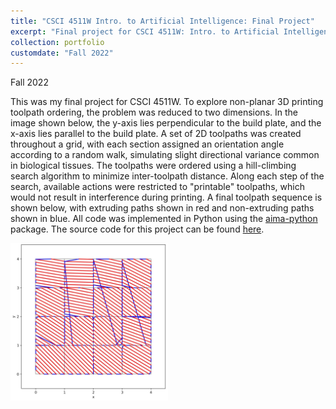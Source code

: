 ```yaml
---
title: "CSCI 4511W Intro. to Artificial Intelligence: Final Project"
excerpt: "Final project for CSCI 4511W: Intro. to Artificial Intelligence, titled <i>Sequencing Tissue-Imitating 3D Printer Toolpaths for Time-Optimal Printing Under Printability Constraints</i>. <br/><img src='/images/sample_tiling_44.jpg' width='50%'>"
collection: portfolio
customdate: "Fall 2022"
---
```


<p class="page__date"><strong><i class="fa fa-fw fa-calendar" aria-hidden="true"></i> </strong>Fall 2022</p>

This was my final project for CSCI 4511W. To explore non-planar 3D printing toolpath ordering, the problem was reduced to two dimensions. In the image shown below, the y-axis lies perpendicular to the build plate, and the x-axis lies parallel to the build plate. A set of 2D toolpaths was created throughout a grid, with each section assigned an orientation angle according to a random walk, simulating slight directional variance common in biological tissues. The toolpaths were ordered using a hill-climbing search algorithm to minimize inter-toolpath distance. Along each step of the search, available actions were restricted to "printable" toolpaths, which would not result in interference during printing. A final toolpath sequence is shown below, with extruding paths shown in red and non-extruding paths shown in blue. All code was implemented in Python using the <a href="https://github.com/aimacode/aima-python" target="_blank">aima-python</a> package. The source code for this project can be found <a href="https://github.com/Spenbert02/CSCI-4511W-Final-Project" target="_blank">here</a>.

<img src="/images/sample_tiling_44.jpg" width="50%">
